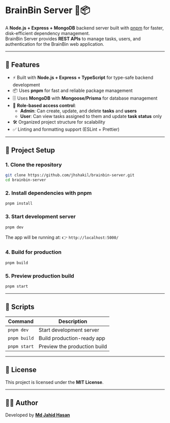 # BrainBin Server 🧠📦

A **Node.js + Express + MongoDB** backend server built with [pnpm](https://pnpm.io/) for faster, disk-efficient dependency management.  
BrainBin Server provides **REST APIs** to manage tasks, users, and authentication for the BrainBin web application.

---

## 🚀 Features

- ⚡ Built with **Node.js + Express + TypeScript** for type-safe backend development
- 📦 Uses **pnpm** for fast and reliable package management
- 🗄 Uses **MongoDB** with **Mongoose/Prisma** for database management
- 🔐 **Role-based access control**:
  - **Admin**: Can create, update, and delete **tasks** and **users**
  - **User**: Can view tasks assigned to them and update **task status** only
- 🛠 Organized project structure for scalability
- ✅ Linting and formatting support (ESLint + Prettier)

---

## 📂 Project Setup

### 1. Clone the repository

```bash
git clone https://github.com/jhshakil/brainbin-server.git
cd brainbin-server
```

### 2. Install dependencies with pnpm

```bash
pnpm install
```

### 3. Start development server

```bash
pnpm dev
```

The app will be running at:
👉 `http://localhost:5000/`

### 4. Build for production

```bash
pnpm build
```

### 5. Preview production build

```bash
pnpm start
```

---

## 📖 Scripts

| Command      | Description                  |
| ------------ | ---------------------------- |
| `pnpm dev`   | Start development server     |
| `pnpm build` | Build production-ready app   |
| `pnpm start` | Preview the production build |

---

## 📝 License

This project is licensed under the **MIT License**.

---

## 👨‍💻 Author

Developed by **[Md Jahid Hasan](https://github.com/jhshakil)**
